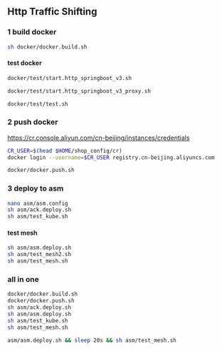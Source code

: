 ## Http Traffic Shifting

### 1 build docker
```sh
sh docker/docker.build.sh
```

#### test docker
```sh
docker/test/start.http_springboot_v3.sh
```

```sh
docker/test/start.http_springboot_v3_proxy.sh
```

```sh
docker/test/test.sh 
```

### 2 push docker
https://cr.console.aliyun.com/cn-beijing/instances/credentials
```sh
CR_USER=$(head $HOME/shop_config/cr)
docker login --username=$CR_USER registry.cn-beijing.aliyuncs.com
```

```sh
docker/docker.push.sh
```

### 3 deploy to asm
```sh
nano asm/asm.config
sh asm/ack.deploy.sh
sh asm/test_kube.sh
```

#### test mesh
```sh
sh asm/asm.deploy.sh
sh asm/test_mesh2.sh
sh asm/test_mesh.sh
```

### all in one
```sh
docker/docker.build.sh
docker/docker.push.sh
sh asm/ack.deploy.sh
sh asm/asm.deploy.sh
sh asm/test_kube.sh
sh asm/test_mesh.sh
```

```sh
asm/asm.deploy.sh && sleep 20s && sh asm/test_mesh.sh
```